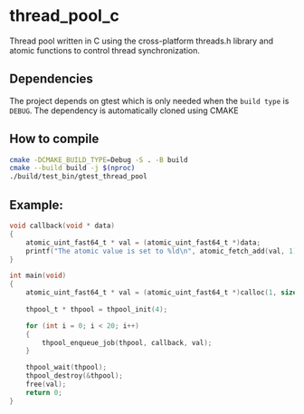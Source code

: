 # thread_pool_c
Thread pool written in C using the cross-platform threads.h library and
atomic functions to control thread synchronization. 

## Dependencies 
The project depends on gtest which is only needed when the `build type` is `DEBUG`.
The dependency is automatically cloned using CMAKE

## How to compile
```bash
cmake -DCMAKE_BUILD_TYPE=Debug -S . -B build
cmake --build build -j $(nproc)
./build/test_bin/gtest_thread_pool
```

## Example:
```c
void callback(void * data)
{
    atomic_uint_fast64_t * val = (atomic_uint_fast64_t *)data;
    printf("The atomic value is set to %ld\n", atomic_fetch_add(val, 1));
}

int main(void)
{
    atomic_uint_fast64_t * val = (atomic_uint_fast64_t *)calloc(1, sizeof(atomic_uint_fast64_t));
    
    thpool_t * thpool = thpool_init(4);

    for (int i = 0; i < 20; i++)
    {
        thpool_enqueue_job(thpool, callback, val);
    }

    thpool_wait(thpool);
    thpool_destroy(&thpool);
    free(val);
    return 0;
}
```




